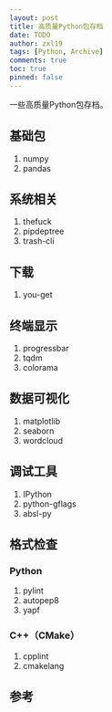 ```yaml
---
layout: post
title: 高质量Python包存档
date: TODO
author: zxl19
tags: [Python, Archive]
comments: true
toc: true
pinned: false
---
```


一些高质量Python包存档。

<!-- more -->

## 基础包

1. numpy
2. pandas

## 系统相关

1. thefuck
2. pipdeptree
3. trash-cli

## 下载

1. you-get

## 终端显示

1. progressbar
2. tqdm
3. colorama

## 数据可视化

1. matplotlib
2. seaborn
3. wordcloud

## 调试工具

1. IPython
2. python-gflags
3. absl-py

## 格式检查

### Python

1. pylint
2. autopep8
3. yapf

### C++（CMake）

1. cpplint
2. cmakelang

## 参考
